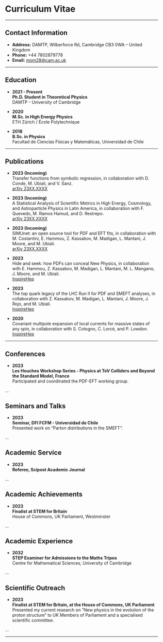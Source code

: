 # Curriculum Vitae

---

## Contact Information

- **Address:** DAMTP, Wilberforce Rd, Cambridge CB3 0WA – United Kingdom
- **Phone:** +44 7802879778
- **Email:** mom28@cam.ac.uk

---

## Education

- **2021 - Present**  
  **Ph.D. Student in Theoretical Physics**  
  DAMTP - University of Cambridge

- **2020**  
  **M.Sc. in High Energy Physics**  
  ETH Zürich / École Polytechnique

- **2018**  
  **B.Sc. in Physics**  
  Facultad de Ciencias Físicas y Matemáticas, Universidad de Chile

---

## Publications

- **2023 (Incoming)**  
  Transfer functions from symbolic regression, in collaboration with D. Conde, M. Ubiali, and V. Sanz.  
  [arXiv 23XX.XXXX](#)

- **2023 (Incoming)**  
  A Statistical Analysis of Scientific Metrics in High Energy, Cosmology, and Astroparticle Physics in Latin America, in collaboration with F. Quevedo, M. Ramos Hamud, and D. Restrepo.  
  [arXiv 23XX.XXXX](#)

- **2023 (Incoming)**  
  SIMUnet: an open source tool for PDF and EFT fits, in collaboration with M. Costantini, E. Hammou, Z. Kassabov, M. Madigan, L. Mantani, J. Moore, and M. Ubiali.  
  [arXiv 23XX.XXXX](#)

- **2023**  
  Hide and seek: how PDFs can conceal New Physics, in collaboration with E. Hammou, Z. Kassabov, M. Madigan, L. Mantani, M. L. Mangano, J. Moore, and M. Ubiali.  
  [InspireHep](https://inspirehep.net/literature/2678787)

- **2023**  
  The top quark legacy of the LHC Run II for PDF and SMEFT analyses, in collaboration with Z. Kassabov, M. Madigan, L. Mantani, J. Moore, J. Rojo, and M. Ubiali.  
  [InspireHep](https://inspirehep.net/literature/2641515)

- **2020**  
  Covariant multipole expansion of local currents for massive states of any spin, in collaboration with S. Cotogno, C. Lorcé, and P. Lowdon.  
  [InspireHep](http://inspirehep.net/record/1771524)

---

## Conferences

- **2023**  
  **Les Houches Workshop Series - Physics at TeV Colliders and Beyond the Standard Model, France**  
  Participated and coordinated the PDF-EFT working group.

...

## Seminars and Talks

- **2023**  
  **Seminar, DFI FCFM - Universidad de Chile**  
  Presented work on ”Parton distributions in the SMEFT”.

...

## Academic Service

- **2023**  
  **Referee, Scipost Academic Journal**  

...

## Academic Achievements

- **2023**  
  **Finalist at STEM for Britain**  
  House of Commons, UK Parliament, Westminster

...

## Academic Experience

- **2032**  
  **STEP Examiner for Admissions to the Maths Tripos**  
  Centre for Mathematical Sciences, University of Cambridge

...

## Scientific Outreach

- **2023**  
  **Finalist at STEM for Britain, at the House of Commons, UK Parliament**  
  Presented my current research on ”New physics in the evolution of the proton structure” to UK Members of Parliament and a specialised scientific committee.

...

---

